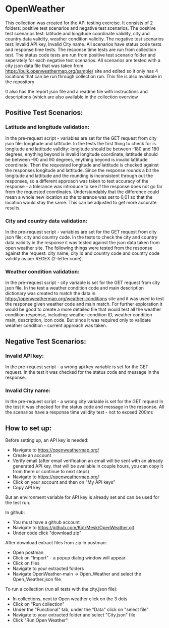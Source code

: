 # OpenWeather
This collection was created for the API testing exercise.
It consists of 2 folders: positive test scenarios and negative test scenarios.
The positive test scenarios test: latitude and longitude coordinate validity, city and country data validity, weather condition validity.
The negative test scenarios test: Invalid API key, Invalid City name.
All scenarios have status code tests and response time tests. The response time tests are run from collection test. The status code tests are run from positive test scenario folder and seperately for each negative test scenarios.
All scenarios are tested with a city json data file that was taken from https://bulk.openweathermap.org/sample/ site and edited so it only has 4 locations that can be run through collection run. This file is also available in the repository

It also has the report json file and a readme file with instructions and descriptions (which are also available in the collection overview

## Positive Test Scenarios:

### Latitude and longitude validation:

In the pre-request script - variables are set for the GET request from city json file: longitude and lattitude.
In the tests the first thing to check for is longitude and lattitude validity: longitude should be between -180 and 180 degrees, enything beyond is invalid longitude coordinate, lattitude should be between -90 and 90 degrees, enything beyond is invalid lattitude coordinate.
Then the requested longitude and lattitude is checked against the responses longitude and lattitude. Since the response rounds a bit the longitude and lattitude and the rounding is inconsistent through out the responses, so a different approach was taken to test accuracy of the response - a tolerance was introduce to see if the response does not go far from the requested coordinates. Understandably that the difference could mean a whole new location so the tolerance was set to 0,01 so that the location would stay the same. This can be adjusted to get more accurate results.

### City and country data validation:

In the pre-request script - variables are set for the GET request from city json file: city and country code.
In the tests to check the city and country data validity in the response it was tested against the json data taken from open weather site. The following things were tested from the response against the request: city name, city Id and country code and country code validity as per REGEX (2-letter code).

### Weather condition validation:

In the pre-request script - city variable is set for the GET request from city json file.
In the test a weather condition code and main description dictionary was created to match the data in https://openweathermap.org/weather-conditions site and it was used to test the response given weather code and main match. For further exploration it would be good to create a more detailed file that would test all the weather condition response, including: weather condition ID, weather condition main, description, icon code. But since it was required only to validate weather condition - current approach was taken.


## Negative Test Scenarios:

### Invalid API key:

In the pre-request script - a wrong api key variable is set for the GET request.
In the test it was checked for the status code and message in the response.

### Invalid City name:

In the pre-request script - a wrong city variable is set for the GET request
In the test it was checked for the status code and message in the response.
All the scenarios have a response time validity test - not to exceed 200ms


## How to set up:

Before setting up, an API key is needed:
 - Navigate to https://openweathermap.org/
 - Create an account
 - Verify email (after email verification an email will be sent with an already generated API key, that will be available in couple hours, you can copy it from there or continue to next steps)
 - Navigate to https://openweathermap.org/
 - Click on your account and then on "My API keys"
 - Copy API key

But an environment variable for API key is already set and can be used for the test run.

In github:
- You must have a github account
- Navigate to https://github.com/KotrMesk/OpenWeather.git
- Under code click "download zip"

After download extract files from zip
In postman:
- Open postman
- Click on "Import" - a popup dialog window will appear
- Click on files
- Navigate to your extracted folders
- Navigate OpenWeather-main -> Open_Weather and select the Open_Weather.json file

To run a collection (run all tests with the city.json file):
- In collections, next to Open weather click on the 3 dots
- Click on "Run collection"
- Under the "Functional" tab, under the "Data" click on "select file"
- Navigate to your extracted folder and select "City.json" file
- Click "Run Open Weather"




